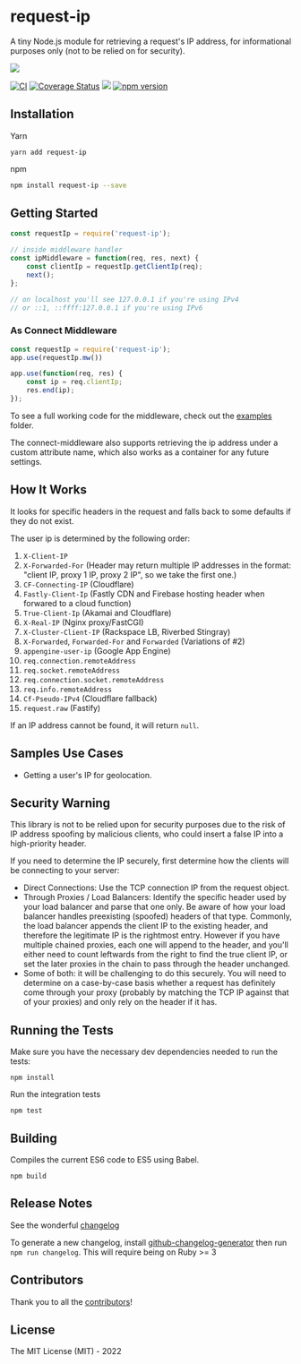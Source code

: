 # request-ip

A tiny Node.js module for retrieving a request's IP address, for informational purposes only (not to be relied on for security).

![](https://nodei.co/npm/request-ip.png?downloads=true&cacheBust=3)

[![CI](https://github.com/pbojinov/request-ip/actions/workflows/ci.yml/badge.svg)](https://github.com/pbojinov/request-ip/actions/workflows/ci.yml)
[![Coverage Status](https://coveralls.io/repos/pbojinov/request-ip/badge.svg)](https://coveralls.io/r/pbojinov/request-ip)
![](https://img.shields.io/npm/l/express.svg)
[![npm version](https://badge.fury.io/js/request-ip.svg)](https://badge.fury.io/js/request-ip)

## Installation

Yarn
```
yarn add request-ip
```

npm
```bash
npm install request-ip --save
```
    
## Getting Started

```javascript
const requestIp = require('request-ip');

// inside middleware handler
const ipMiddleware = function(req, res, next) {
    const clientIp = requestIp.getClientIp(req); 
    next();
};

// on localhost you'll see 127.0.0.1 if you're using IPv4 
// or ::1, ::ffff:127.0.0.1 if you're using IPv6
```

### As Connect Middleware

```javascript
const requestIp = require('request-ip');
app.use(requestIp.mw())

app.use(function(req, res) {
    const ip = req.clientIp;
    res.end(ip);
});
```

To see a full working code for the middleware, check out the [examples](https://github.com/pbojinov/request-ip/tree/master/examples) folder.

The connect-middleware also supports retrieving the ip address under a custom attribute name, which also works as a container for any future settings. 

## How It Works

It looks for specific headers in the request and falls back to some defaults if they do not exist.

The user ip is determined by the following order:

1. `X-Client-IP`  
2. `X-Forwarded-For` (Header may return multiple IP addresses in the format: "client IP, proxy 1 IP, proxy 2 IP", so we take the first one.)
3. `CF-Connecting-IP` (Cloudflare)
4. `Fastly-Client-Ip` (Fastly CDN and Firebase hosting header when forwared to a cloud function)
5. `True-Client-Ip` (Akamai and Cloudflare)
6. `X-Real-IP` (Nginx proxy/FastCGI)
7. `X-Cluster-Client-IP` (Rackspace LB, Riverbed Stingray)
8. `X-Forwarded`, `Forwarded-For` and `Forwarded` (Variations of #2)
9. `appengine-user-ip` (Google App Engine)
10. `req.connection.remoteAddress`
11. `req.socket.remoteAddress`
12. `req.connection.socket.remoteAddress`
13. `req.info.remoteAddress`
14. `Cf-Pseudo-IPv4` (Cloudflare fallback)
15. `request.raw` (Fastify)

If an IP address cannot be found, it will return `null`.

## Samples Use Cases

* Getting a user's IP for geolocation.

## Security Warning
This library is not to be relied upon for security purposes due to the risk of IP address spoofing by malicious clients, who could insert a false IP into a high-priority header.

If you need to determine the IP securely, first determine how the clients will be connecting to your server:

* Direct Connections: Use the TCP connection IP from the request object.
* Through Proxies / Load Balancers: Identify the specific header used by your load balancer and parse that one only. Be aware of how your load balancer handles preexisting (spoofed) headers of that type. Commonly, the load balancer appends the client IP to the existing header, and therefore the legitimate IP is the rightmost entry. However if you have multiple chained proxies, each one will append to the header, and you'll either need to count leftwards from the right to find the true client IP, or set the later proxies in the chain to pass through the header unchanged.
* Some of both: it will be challenging to do this securely. You will need to determine on a case-by-case basis whether a request has definitely come through your proxy (probably by matching the TCP IP against that of your proxies) and only rely on the header if it has.


## Running the Tests

Make sure you have the necessary dev dependencies needed to run the tests:

```
npm install
```

Run the integration tests

```
npm test
```

## Building

Compiles the current ES6 code to ES5 using Babel.

```
npm build
```

## Release Notes

See the wonderful [changelog](https://github.com/pbojinov/request-ip/blob/master/CHANGELOG.md)

To generate a new changelog, install [github-changelog-generator](https://github.com/skywinder/github-changelog-generator) then run `npm run changelog`. This will require being on Ruby >= 3

## Contributors

Thank you to all the [contributors](https://github.com/pbojinov/request-ip/graphs/contributors)!

## License

The MIT License (MIT) - 2022
